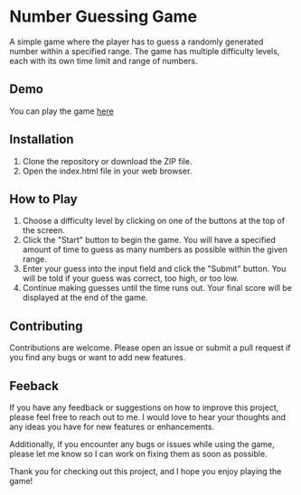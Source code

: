 # Number Guessing Game

A simple game where the player has to guess a randomly generated number within a specified range. The game has multiple difficulty levels, each with its own time limit and range of numbers.

## Demo

You can play the game [here](https://jlscsr.github.io/Guessing-Game/)

## Installation

1. Clone the repository or download the ZIP file.
2. Open the index.html file in your web browser.

## How to Play

1. Choose a difficulty level by clicking on one of the buttons at the top of the screen.
2. Click the "Start" button to begin the game. You will have a specified amount of time to guess as many numbers as possible within the given range.
3. Enter your guess into the input field and click the "Submit" button. You will be told if your guess was correct, too high, or too low.
4. Continue making guesses until the time runs out. Your final score will be displayed at the end of the game.

## Contributing

Contributions are welcome. Please open an issue or submit a pull request if you find any bugs or want to add new features.

## Feeback

If you have any feedback or suggestions on how to improve this project, please feel free to reach out to me. I would love to hear your thoughts and any ideas you have for new features or enhancements.

Additionally, if you encounter any bugs or issues while using the game, please let me know so I can work on fixing them as soon as possible.

Thank you for checking out this project, and I hope you enjoy playing the game!
